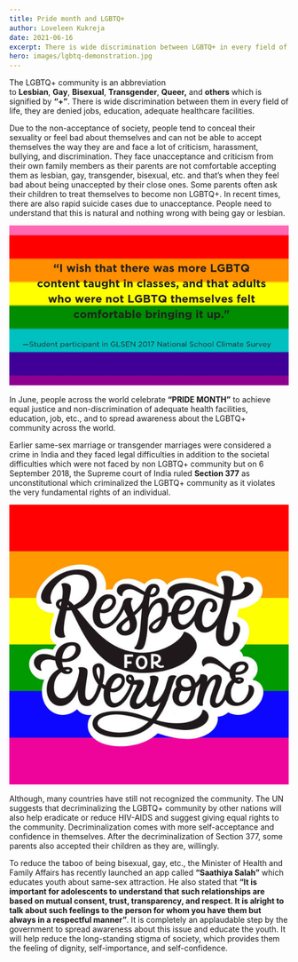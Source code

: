 ```yaml
---
title: Pride month and LGBTQ+
author: Loveleen Kukreja
date: 2021-06-16
excerpt: There is wide discrimination between LGBTQ+ in every field of life.
hero: images/lgbtq-demonstration.jpg
---
```

The LGBTQ+ community is an abbreviation to **Lesbian**, **Gay**, **Bisexual**, **Transgender**, **Queer,** and **others** which is signified by **“+”**. There is wide discrimination between them in every field of life, they are denied jobs, education, adequate healthcare facilities.

Due to the non-acceptance of society, people tend to conceal their sexuality or feel bad about themselves and can not be able to accept themselves the way they are and face a lot of criticism, harassment, bullying, and discrimination. They face unacceptance and criticism from their own family members as their parents are not comfortable accepting them as lesbian, gay, transgender, bisexual, etc. and that’s when they feel bad about being unaccepted by their close ones. Some parents often ask their children to treat themselves to become non LGBTQ+. In recent times, there are also rapid suicide cases due to unacceptance. People need to understand that this is natural and nothing wrong with being gay or lesbian.

![Student participant in GLSEN 2017](images/national-school-climate-survey.jpg "Student participant in GLSEN 2017")

In June, people across the world celebrate **“PRIDE MONTH”** to achieve equal justice and non-discrimination of adequate health facilities, education, job, etc., and to spread awareness about the LGBTQ+ community across the world.

Earlier same-sex marriage or transgender marriages were considered a crime in India and they faced legal difficulties in addition to the societal difficulties which were not faced by non LGBTQ+ community but on 6 September 2018, the Supreme court of India ruled **Section 377** as unconstitutional which criminalized the LGBTQ+ community as it violates the very fundamental rights of an individual.

![Respect for everyone](images/respect-for-everyone.jpg "Respect for everyone")

Although, many countries have still not recognized the community. The UN suggests that decriminalizing the LGBTQ+ community by other nations will also help eradicate or reduce HIV-AIDS and suggest giving equal rights to the community. Decriminalization comes with more self-acceptance and confidence in themselves. After the decriminalization of Section 377, some parents also accepted their children as they are, willingly.

To reduce the taboo of being bisexual, gay, etc., the Minister of Health and Family Affairs has recently launched an app called **“Saathiya Salah”** which educates youth about same-sex attraction. He also stated that **“It is important for adolescents to understand that such relationships are based on mutual consent, trust, transparency, and respect. It is alright to talk about such feelings to the person for whom you have them but always in a respectful manner”**. It is completely an applaudable step by the government to spread awareness about this issue and educate the youth. It will help reduce the long-standing stigma of society, which provides them the feeling of dignity, self-importance, and self-confidence.